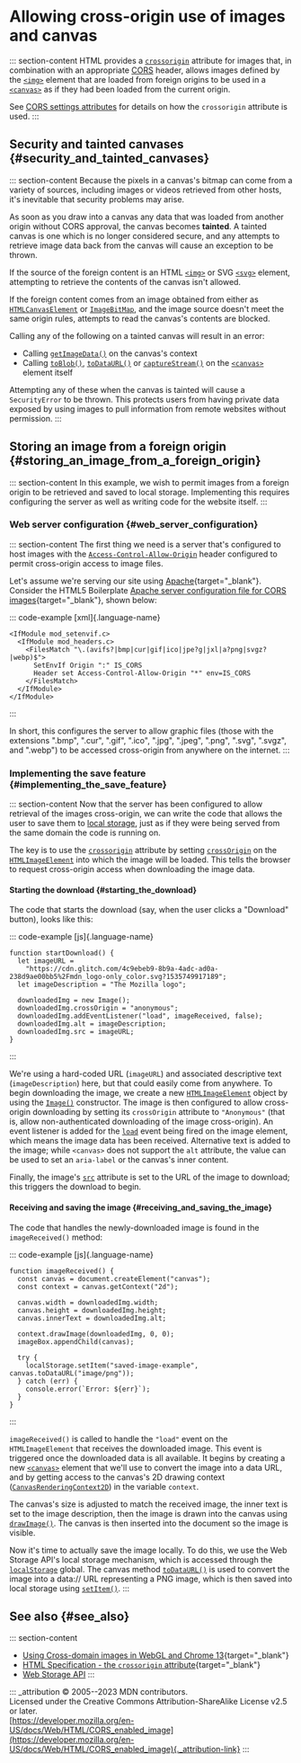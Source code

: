 

# Allowing cross-origin use of images and canvas



::: section-content
HTML provides a [`crossorigin`](element/img#crossorigin) attribute for
images that, in combination with an appropriate
[CORS](https://developer.mozilla.org/en-US/docs/Glossary/CORS) header,
allows images defined by the [`<img>`](element/img) element that are
loaded from foreign origins to be used in a [`<canvas>`](element/canvas)
as if they had been loaded from the current origin.

See [CORS settings attributes](attributes/crossorigin) for details on
how the `crossorigin` attribute is used.
:::

## Security and tainted canvases {#security_and_tainted_canvases}

::: section-content
Because the pixels in a canvas\'s bitmap can come from a variety of
sources, including images or videos retrieved from other hosts, it\'s
inevitable that security problems may arise.

As soon as you draw into a canvas any data that was loaded from another
origin without CORS approval, the canvas becomes **tainted**. A tainted
canvas is one which is no longer considered secure, and any attempts to
retrieve image data back from the canvas will cause an exception to be
thrown.

If the source of the foreign content is an HTML [`<img>`](element/img)
or SVG
[`<svg>`](https://developer.mozilla.org/en-US/docs/Web/SVG/Element/svg)
element, attempting to retrieve the contents of the canvas isn\'t
allowed.

If the foreign content comes from an image obtained from either as
[`HTMLCanvasElement`](https://developer.mozilla.org/en-US/docs/Web/API/HTMLCanvasElement)
or
[`ImageBitMap`](https://developer.mozilla.org/en-US/docs/Web/API/ImageBitmap),
and the image source doesn\'t meet the same origin rules, attempts to
read the canvas\'s contents are blocked.

Calling any of the following on a tainted canvas will result in an
error:

-   Calling
    [`getImageData()`](https://developer.mozilla.org/en-US/docs/Web/API/CanvasRenderingContext2D/getImageData)
    on the canvas\'s context
-   Calling
    [`toBlob()`](https://developer.mozilla.org/en-US/docs/Web/API/HTMLCanvasElement/toBlob),
    [`toDataURL()`](https://developer.mozilla.org/en-US/docs/Web/API/HTMLCanvasElement/toDataURL)
    or
    [`captureStream()`](https://developer.mozilla.org/en-US/docs/Web/API/HTMLCanvasElement/captureStream)
    on the [`<canvas>`](element/canvas) element itself

Attempting any of these when the canvas is tainted will cause a
`SecurityError` to be thrown. This protects users from having private
data exposed by using images to pull information from remote websites
without permission.
:::

## Storing an image from a foreign origin {#storing_an_image_from_a_foreign_origin}

::: section-content
In this example, we wish to permit images from a foreign origin to be
retrieved and saved to local storage. Implementing this requires
configuring the server as well as writing code for the website itself.
:::

### Web server configuration {#web_server_configuration}

::: section-content
The first thing we need is a server that\'s configured to host images
with the
[`Access-Control-Allow-Origin`](https://developer.mozilla.org/en-US/docs/Web/HTTP/Headers/Access-Control-Allow-Origin)
header configured to permit cross-origin access to image files.

Let\'s assume we\'re serving our site using
[Apache](https://httpd.apache.org/){target="_blank"}. Consider the HTML5
Boilerplate [Apache server configuration file for CORS
images](https://github.com/h5bp/server-configs-apache/blob/main/h5bp/cross-origin/images.conf){target="_blank"},
shown below:

::: code-example
[xml]{.language-name}

``` {signature="KtljV8NlonBpWlni1/DGLAm1J9TsYGMd6vGgrW6na5U=" data-language="xml"}
<IfModule mod_setenvif.c>
  <IfModule mod_headers.c>
    <FilesMatch "\.(avifs?|bmp|cur|gif|ico|jpe?g|jxl|a?png|svgz?|webp)$">
      SetEnvIf Origin ":" IS_CORS
      Header set Access-Control-Allow-Origin "*" env=IS_CORS
    </FilesMatch>
  </IfModule>
</IfModule>
```
:::

In short, this configures the server to allow graphic files (those with
the extensions \".bmp\", \".cur\", \".gif\", \".ico\", \".jpg\",
\".jpeg\", \".png\", \".svg\", \".svgz\", and \".webp\") to be accessed
cross-origin from anywhere on the internet.
:::

### Implementing the save feature {#implementing_the_save_feature}

::: section-content
Now that the server has been configured to allow retrieval of the images
cross-origin, we can write the code that allows the user to save them to
[local
storage](https://developer.mozilla.org/en-US/docs/Web/API/Web_Storage_API),
just as if they were being served from the same domain the code is
running on.

The key is to use the [`crossorigin`](element/image#crossorigin)
attribute by setting
[`crossOrigin`](https://developer.mozilla.org/en-US/docs/Web/API/HTMLImageElement/crossOrigin)
on the
[`HTMLImageElement`](https://developer.mozilla.org/en-US/docs/Web/API/HTMLImageElement)
into which the image will be loaded. This tells the browser to request
cross-origin access when downloading the image data.

#### Starting the download {#starting_the_download}

The code that starts the download (say, when the user clicks a
\"Download\" button), looks like this:

::: code-example
[js]{.language-name}

``` {signature="8ZWVlQdjM6pUzGpr9gtGZfci22u22gUZKr2lJscagDY=" data-language="js"}
function startDownload() {
  let imageURL =
    "https://cdn.glitch.com/4c9ebeb9-8b9a-4adc-ad0a-238d9ae00bb5%2Fmdn_logo-only_color.svg?1535749917189";
  let imageDescription = "The Mozilla logo";

  downloadedImg = new Image();
  downloadedImg.crossOrigin = "anonymous";
  downloadedImg.addEventListener("load", imageReceived, false);
  downloadedImg.alt = imageDescription;
  downloadedImg.src = imageURL;
}
```
:::

We\'re using a hard-coded URL (`imageURL`) and associated descriptive
text (`imageDescription`) here, but that could easily come from
anywhere. To begin downloading the image, we create a new
[`HTMLImageElement`](https://developer.mozilla.org/en-US/docs/Web/API/HTMLImageElement)
object by using the
[`Image()`](https://developer.mozilla.org/en-US/docs/Web/API/HTMLImageElement/Image)
constructor. The image is then configured to allow cross-origin
downloading by setting its `crossOrigin` attribute to `"Anonymous"`
(that is, allow non-authenticated downloading of the image
cross-origin). An event listener is added for the
[`load`](https://developer.mozilla.org/en-US/docs/Web/API/Window/load_event)
event being fired on the image element, which means the image data has
been received. Alternative text is added to the image; while `<canvas>`
does not support the `alt` attribute, the value can be used to set an
`aria-label` or the canvas\'s inner content.

Finally, the image\'s
[`src`](https://developer.mozilla.org/en-US/docs/Web/API/HTMLImageElement/src)
attribute is set to the URL of the image to download; this triggers the
download to begin.

#### Receiving and saving the image {#receiving_and_saving_the_image}

The code that handles the newly-downloaded image is found in the
`imageReceived()` method:

::: code-example
[js]{.language-name}

``` {signature="/oVzaUfYCcVv86f2dn5CLZYfWQ2sYAfpnGWQHOJ5Sc8=" data-language="js"}
function imageReceived() {
  const canvas = document.createElement("canvas");
  const context = canvas.getContext("2d");

  canvas.width = downloadedImg.width;
  canvas.height = downloadedImg.height;
  canvas.innerText = downloadedImg.alt;

  context.drawImage(downloadedImg, 0, 0);
  imageBox.appendChild(canvas);

  try {
    localStorage.setItem("saved-image-example", canvas.toDataURL("image/png"));
  } catch (err) {
    console.error(`Error: ${err}`);
  }
}
```
:::

`imageReceived()` is called to handle the `"load"` event on the
`HTMLImageElement` that receives the downloaded image. This event is
triggered once the downloaded data is all available. It begins by
creating a new [`<canvas>`](element/canvas) element that we\'ll use to
convert the image into a data URL, and by getting access to the
canvas\'s 2D drawing context
([`CanvasRenderingContext2D`](https://developer.mozilla.org/en-US/docs/Web/API/CanvasRenderingContext2D))
in the variable `context`.

The canvas\'s size is adjusted to match the received image, the inner
text is set to the image description, then the image is drawn into the
canvas using
[`drawImage()`](https://developer.mozilla.org/en-US/docs/Web/API/CanvasRenderingContext2D/drawImage).
The canvas is then inserted into the document so the image is visible.

Now it\'s time to actually save the image locally. To do this, we use
the Web Storage API\'s local storage mechanism, which is accessed
through the
[`localStorage`](https://developer.mozilla.org/en-US/docs/Web/API/Window/localStorage)
global. The canvas method
[`toDataURL()`](https://developer.mozilla.org/en-US/docs/Web/API/HTMLCanvasElement/toDataURL)
is used to convert the image into a data:// URL representing a PNG
image, which is then saved into local storage using
[`setItem()`](https://developer.mozilla.org/en-US/docs/Web/API/Storage/setItem).
:::

## See also {#see_also}

::: section-content
-   [Using Cross-domain images in WebGL and Chrome
    13](https://blog.chromium.org/2011/07/using-cross-domain-images-in-webgl-and.html){target="_blank"}
-   [HTML Specification - the `crossorigin`
    attribute](https://html.spec.whatwg.org/multipage/embedded-content.html#attr-img-crossorigin){target="_blank"}
-   [Web Storage
    API](https://developer.mozilla.org/en-US/docs/Web/API/Web_Storage_API)
:::

::: _attribution
© 2005--2023 MDN contributors.\
Licensed under the Creative Commons Attribution-ShareAlike License v2.5
or later.\
[https://developer.mozilla.org/en-US/docs/Web/HTML/CORS_enabled_image](https://developer.mozilla.org/en-US/docs/Web/HTML/CORS_enabled_image){._attribution-link}
:::
